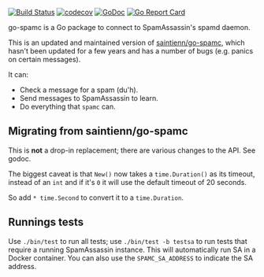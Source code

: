[![Build Status](https://travis-ci.org/Teamwork/go-spamc.svg?branch=master)](https://travis-ci.org/Teamwork/go-spamc)
[![codecov](https://codecov.io/gh/Teamwork/go-spamc/branch/master/graph/badge.svg?token=n0k8YjbQOL)](https://codecov.io/gh/Teamwork/go-spamc)
[![GoDoc](https://godoc.org/github.com/Teamwork/go-spamc?status.svg)](https://godoc.org/github.com/Teamwork/go-spamc)
[![Go Report Card](https://goreportcard.com/badge/github.com/Teamwork/go-spamc)](https://goreportcard.com/report/github.com/Teamwork/go-spamc)

go-spamc is a Go package to connect to SpamAssassin's spamd daemon.

This is an updated and maintained version of
[saintienn/go-spamc](https://github.com/saintienn/go-spamc), which hasn't been
updated for a few years and has a number of bugs (e.g. panics on certain
messages).

It can:

- Check a message for a spam (du'h).
- Send messages to SpamAssassin to learn.
- Do everything that `spamc` can.

Migrating from saintienn/go-spamc
---------------------------------

This is **not** a drop-in replacement; there are various changes to the API. See
godoc.

The biggest caveat is that `New()` now takes a `time.Duration()` as its timeout,
instead of an `int` and if it's `0` it will use the default timeout of 20
seconds.

So add `* time.Second` to convert it to a `time.Duration`.

Runnings tests
--------------

Use `./bin/test` to run all tests; use `./bin/test -b testsa` to run tests that
require a running SpamAssassin instance. This will automatically run SA in a
Docker container.
You can also use the `SPAMC_SA_ADDRESS` to indicate the SA address.
